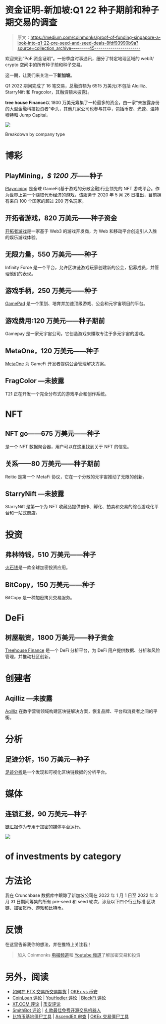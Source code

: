 # 资金证明-新加坡:Q1 22 种子期前和种子期交易的调查

> 原文：<https://medium.com/coinmonks/proof-of-funding-singapore-a-look-into-q1-22-pre-seed-and-seed-deals-8fdf93990b9a?source=collection_archive---------45----------------------->

欢迎来到“PoF:资金证明”。一份季度时事通讯，细分了特定地理区域的 web3/ crypto 空间中的所有种子前和种子交易。

这一期，让我们来关注一下**新加坡**。

Q1 2022 期间完成了 16 笔交易，总融资额为 6515 万美元(不包括 Alqilliz、StarryNift 和 Fragcolor，其融资额未披露)。

**tree house Finance**以 1800 万美元筹集了一轮最多的资金，由一家“未披露身份的大型金融科技投资者”牵头，其他几家公司也参与其中，包括币安、光速、温特穆特和 Jump Capital。

![](img/fa3f0ce23242f5ed9399b5100d46a7e7.png)

Breakdown by company type

# **博彩**

## PlayMining，*$ 1200 万*——种子

[Playmining](https://dea.sg/) 是全球 GameFi(基于游戏的分散金融)行业领先的 NFT 游戏平台。作为世界上第一个赚取代币经济的游戏，该服务于 2020 年 5 月 26 日推出，目前拥有来自 100 个国家的超过 200 万名玩家。

## 开拓者游戏，820 万美元——种子资金

[开拓者游戏](https://trailblazer.games/)是一家基于 Web3 的游戏开发商，为 Web 和移动平台创造引人入胜的娱乐游戏体验。

## 无限力量，550 万美元——种子

Infinity Force 是一个平台，允许区块链游戏玩家创建新的公会，招募成员，并管理他们的表现。

## 游戏手柄，250 万美元——种子

[GamePad](https://gamepad.co/) 是一个策划、培育并加速顶级游戏、公会和元宇宙项目的平台。

## 游戏费用:120 万美元——种子期前

Gamepay 是一家元宇宙公司，它创造游戏来赚取专注于多元宇宙的游戏。

## MetaOne，120 万美元——种子

[MetaOne](https://metaone.gg/) 为 GameFi 开发者提供公会管理解决方案。

## FragColor —未披露

T21 正在开发一个完全分布式的游戏平台和创作系统。

# **NFT**

## NFT go——675 万美元——种子

是一个 NFT 数据聚合器，用户可以在这里找到关于 NFT 的信息。

## 关系——80 万美元——种子期前

Reitio 是第一个 MetaFi 协议，它在一个分散的元宇宙推动了无限的创新。

## StarryNift —未披露

StarryNift 是第一个为 NFT 收藏品提供创作、孵化、拍卖和交易的综合游戏化平台和一站式商店。

# **投资**

## 弗林特钱，510 万美元——种子

[火石钱](https://www.flint.money/)是一款全球加密投资应用。

## BitCopy，150 万美元——种子

BitCopy 是一种加密拷贝交易服务。

# **DeFi**

## 树屋融资，1800 万美元——种子资金

[Treehouse Finance](https://www.treehouse.finance/) 是一个 DeFi 分析平台，为 DeFi 用户提供数据、分析和风险管理，并推动社区创新。

# **创建者**

## Aqilliz —未披露

[Aqilliz](https://aqilliz.com/) 在数字营销领域构建区块链解决方案，恢复品牌、平台和消费者之间的平衡。

# **分析**

## 足迹分析，150 万美元—种子

[足迹分析](https://www.footprint.network/dashboards)是一个发现和可视化区块链数据的分析平台。

# **媒体**

## 连锁汇报，90 万美元—种子

[链汇报](https://chaindebrief.com/)作为专用于加密的媒体平台运行。

![](img/f20b01fd95a9227a326de365c9697fa4.png)

# of investments by category

# **方法论**

我在 Crunchbase 数据库中跟踪了新加坡公司在 2022 年 1 月 1 日至 2022 年 3 月 31 日期间筹集的所有 pre-seed 和 seed 轮次，涉及以下四个行业标准:区块链、加密货币、游戏和比特币。

# 反馈

在这里告诉我你的想法，并在推特上关注我！

> 加入 Coinmonks [电报频道](https://t.me/coincodecap)和 [Youtube 频道](https://www.youtube.com/c/coinmonks/videos)了解加密交易和投资

# 另外，阅读

*   [如何在 FTX 交易所交易期货](https://coincodecap.com/ftx-futures-trading) | [OKEx vs 币安](https://coincodecap.com/okex-vs-binance)
*   [CoinLoan 评论](https://coincodecap.com/coinloan-review) | [YouHodler 评论](/coinmonks/youhodler-4-easy-ways-to-make-money-98969b9689f2) | [BlockFi 评论](https://coincodecap.com/blockfi-review)
*   [XT.COM 评论](https://coincodecap.com/profittradingapp-for-binance) | [币安评论](https://coincodecap.com/xt-com-review)
*   [SmithBot 评论](https://coincodecap.com/smithbot-review) | [4 款最佳免费开源交易机器人](https://coincodecap.com/free-open-source-trading-bots)
*   [比特币基地僵尸工具](/coinmonks/coinbase-bots-ac6359e897f3) | [AscendEX 审查](/coinmonks/ascendex-review-53e829cf75fa) | [OKEx 交易僵尸工具](/coinmonks/okex-trading-bots-234920f61e60)